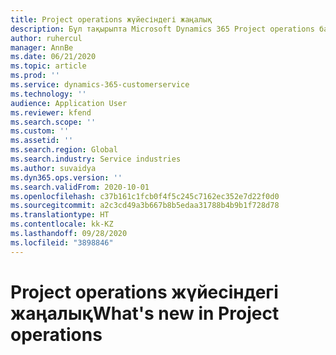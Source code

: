 ```yaml
---
title: Project operations жүйесіндегі жаңалық
description: Бұл тақырыпта Microsoft Dynamics 365 Project operations бағдарламасындағы жаңа мүмкіндіктер мен функционалдық туралы ақпарат беріледі.
author: ruhercul
manager: AnnBe
ms.date: 06/21/2020
ms.topic: article
ms.prod: ''
ms.service: dynamics-365-customerservice
ms.technology: ''
audience: Application User
ms.reviewer: kfend
ms.search.scope: ''
ms.custom: ''
ms.assetid: ''
ms.search.region: Global
ms.search.industry: Service industries
ms.author: suvaidya
ms.dyn365.ops.version: ''
ms.search.validFrom: 2020-10-01
ms.openlocfilehash: c37b161c1fcb0f4f5c245c7162ec352e7d22f0d0
ms.sourcegitcommit: a2c3cd49a3b667b8b5edaa31788b4b9b1f728d78
ms.translationtype: HT
ms.contentlocale: kk-KZ
ms.lasthandoff: 09/28/2020
ms.locfileid: "3898846"
---
```

# <a name="whats-new-in-project-operations"></a><span data-ttu-id="e812d-103">Project operations жүйесіндегі жаңалық</span><span class="sxs-lookup"><span data-stu-id="e812d-103">What's new in Project operations</span></span>

